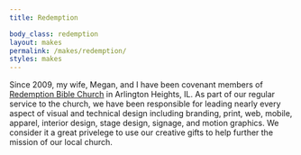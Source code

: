 ```yaml
---
title: Redemption

body_class: redemption
layout: makes
permalink: /makes/redemption/
styles: makes
---
```

Since 2009, my wife, Megan, and I have been covenant members of [Redemption Bible Church](http://redemptionbc.org) in Arlington Heights, IL. As part of our regular service to the church, we have been responsible for leading nearly every aspect of visual and technical design including branding, print, web, mobile, apparel, interior design, stage design, signage, and motion graphics. We consider it a great privelege to use our creative gifts to help further the mission of our local church.

